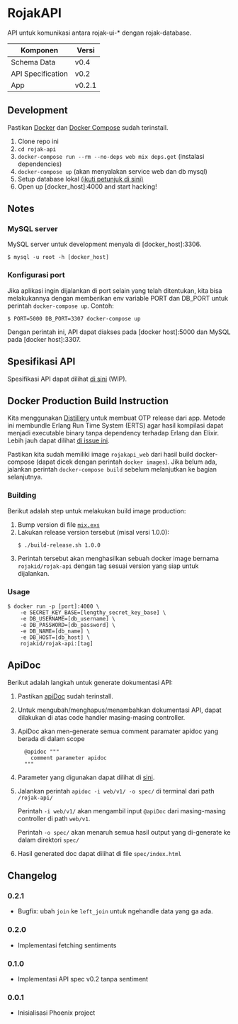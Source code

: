 # RojakAPI

API untuk komunikasi antara rojak-ui-* dengan rojak-database.

| Komponen          | Versi  |
|-------------------|--------|
| Schema Data       | v0.4   |
| API Specification | v0.2   |
| App               | v0.2.1 |

## Development

Pastikan [Docker](https://docs.docker.com/engine/installation/) dan [Docker Compose](https://docs.docker.com/compose/install/) sudah terinstall.

1. Clone repo ini
2. `cd rojak-api`
3. `docker-compose run --rm --no-deps web mix deps.get` (instalasi dependencies)
4. `docker-compose up` (akan menyalakan service web dan db mysql)
5. Setup database lokal [(ikuti petunjuk di sini)](../rojak-database)
6. Open up [docker_host]:4000 and start hacking!

## Notes

### MySQL server

MySQL server untuk development menyala di [docker_host]:3306.

```
$ mysql -u root -h [docker_host]
```

### Konfigurasi port

Jika aplikasi ingin dijalankan di port selain yang telah ditentukan, kita bisa melakukannya dengan memberikan env variable PORT dan DB_PORT untuk perintah `docker-compose up`. Contoh:

```
$ PORT=5000 DB_PORT=3307 docker-compose up
```

Dengan perintah ini, API dapat diakses pada [docker host]:5000 dan MySQL pada [docker host]:3307.

## Spesifikasi API

Spesifikasi API dapat dilihat [di sini](https://rawgit.com/pyk/rojak/master/rojak-api/spec/api-spec.html) (WIP).

## Docker Production Build Instruction

Kita menggunakan [Distillery](https://github.com/bitwalker/distillery) untuk membuat OTP release dari app. Metode ini membundle Erlang Run Time System (ERTS) agar hasil kompilasi dapat menjadi executable binary tanpa dependency terhadap Erlang dan Elixir. Lebih jauh dapat dilihat [di issue ini](https://github.com/pyk/rojak/issues/15#issue-181098631).

Pastikan kita sudah memiliki image `rojakapi_web` dari hasil build docker-compose (dapat dicek dengan perintah `docker images`). Jika belum ada, jalankan perintah `docker-compose build` sebelum melanjutkan ke bagian selanjutnya.

### Building

Berikut adalah step untuk melakukan build image production:

1. Bump version di file [`mix.exs`](./mix.exs)
2. Lakukan release version tersebut (misal versi 1.0.0):
    ```
    $ ./build-release.sh 1.0.0
    ```
3. Perintah tersebut akan menghasilkan sebuah docker image bernama `rojakid/rojak-api` dengan tag sesuai version yang siap untuk dijalankan.

### Usage

```
$ docker run -p [port]:4000 \
    -e SECRET_KEY_BASE=[lengthy_secret_key_base] \
    -e DB_USERNAME=[db_username] \
    -e DB_PASSWORD=[db_password] \
    -e DB_NAME=[db_name] \
    -e DB_HOST=[db_host] \
    rojakid/rojak-api:[tag]
```

## ApiDoc

Berikut adalah langkah untuk generate dokumentasi API:

1. Pastikan [apiDoc](http://apidocjs.com/#getting-started) sudah terinstall.
2. Untuk mengubah/menghapus/menambahkan dokumentasi API, dapat dilakukan di atas code handler masing-masing controller.
3. ApiDoc akan men-generate semua comment paramater apidoc yang berada di dalam scope

    ```
      @apidoc """
        comment parameter apidoc
      """
    ```

4. Parameter yang digunakan dapat dilihat di [sini](http://apidocjs.com/#params).
5. Jalankan perintah ```apidoc -i web/v1/ -o spec/``` di terminal dari path `/rojak-api/`

   Perintah `-i web/v1/` akan mengambil input `@apiDoc` dari masing-masing controller di path `web/v1`.

   Perintah `-o spec/` akan menaruh semua hasil output yang di-generate ke dalam direktori `spec/`
6. Hasil generated doc dapat dilihat di file `spec/index.html`

## Changelog

### 0.2.1

- Bugfix: ubah `join` ke `left_join` untuk ngehandle data yang ga ada.

### 0.2.0

- Implementasi fetching sentiments

### 0.1.0

- Implementasi API spec v0.2 tanpa sentiment

### 0.0.1

- Inisialisasi Phoenix project
